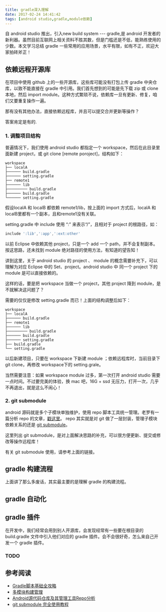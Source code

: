 ```yaml
---
title: gradle深入理解
date: 2017-02-24 14:41:42
tags: [android studio,gradle,module依赖]
---
```

自 android studio 推出，引入new build system --- gradle,是 android 开发者的新利器。虽然目前互联网上相关资料不胜其数，但是门槛还是不低，能熟练使用的少数。本文学习总结 gradle 一些常用的应用场景，水平有限，如有不正，欢迎大家拍砖斧正！
<!-- more -->

## 依赖远程开源库
在项目中使用 github 上的一些开源库，这些库可能没有打包上传 gradle 中央仓库，以致不能直接在 gradle 中引用。我们首先想到的可能是先下载 zip 或 clone 本地，然后  import module。这种方式繁琐不说，依赖库一旦有更新、修复，咱们又要重复操作一遍。

那有没有其他办法，直接依赖远程库，并且可以提交合并更新等操作？

答案肯定是有的.

### 1. 调整项目结构
普遍情况下，我们使用 android studio 都指定一个 workspace，然后在此目录里面新建 project，或 git clone [remote poroject]，结构如下：
```shell
workspace
├── localA
├────── build.gradle
├────── setting.gradle
├── remote1
├────── lib
├───────── build.gradle
├────── build.gradle
└────── setting.gradle

```
假设localA 和 localB 都依赖 remote1/lib，按上面的 import 方式后，localA 和 localB里都有一个副本，且和remote1没有关联。

setting.gradle 中 include 使用 “:” 来表示“/”，且相对于 project 的根路径，如：
``` gradle
include ':lib',':app',':ext:other'

```

以前 Eclipse 中依赖其他 project，只是一个 add 一个 path，并不会复制副本。按这思路，还未找到 module 绝对路径的使用方法，有知道的望告知！

讲到这里，关于 android studio 的 project 、 module 的概念需要补充下，可以理解为对应 Eclipse 中的 Set、project。android studio 中 同一个 project 下的 module 是可以直接依赖的。

这样的话，要是把 workspace 当做一个 project，其他 project 降到 module，是不就解决这问题了？

需要的仅仅是修改 setting.gradle 而已！上面的结构调整后如下：
```shell
workspace
├── localA
├────── build.gradle
├── remote1
├────── lib
├───────── build.gradle
├────── build.gradle
├────── setting.gradle
├── build.gradle
└── setting.gradle

```
以后新建项目，只要在 workspace 下新建 module ；依赖远程库时，当前目录下 git clone，再修改 workspace下的 setting.grale。

当然需要注意：如果 workspace module 过多，第一次打开 android studio 需要一点时间。不过要完美的体验，换 mac 吧，16G + ssd 无压力，打开一次，几乎不再退出，就是这么不闹心！

### 2. git submodule
android 源码就是多个子模块单独维护，使用 repo 脚本工具统一管理。老罗有一篇分析 repo 的文章，[戳这里](#Android源代码仓库及其管理工具Repo分析)。 repo 其实就是对 git 做了一层封装，管理子模块依赖关系的还是 [git submodule](#gitsubmodule完全使用教程)。

这里列出 git submodule，是对上面解决思路的补充，可以很方便更新、提交或修改等操作远程库！

有关 git submodule 使用，请参考上面的链接。

## gradle 构建流程
上面讲了那么多废话，其实最主要的是理解 gradle 的构建流程。

## gradle 自动化

## gradle 插件
在开发中，我们经常会用到别人开源库，会发现经常有一些要在根目录的 build.gradle 文件中引入他们对应的 gradle 插件。会不会很好奇，怎么来自己开发一个 gradle 插件。
### TODO


## 参考阅读
- [Gradle脚本基础全攻略](http://blog.csdn.net/yanbober/article/details/49314255)
- [多模块构建管理](http://yamlee.me/2016/04/20/2016-04-20-GradleForAndroid%E7%B3%BB%E5%88%975/)
- [Android源代码仓库及其管理工具Repo分析](http://blog.csdn.net/luoshengyang/article/details/18195205)
- [git submodule 完全使用教程](http://www.kafeitu.me/git/2012/03/27/git-submodule.html)
